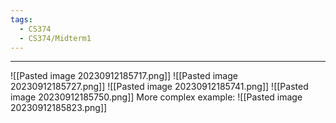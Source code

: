```yaml
---
tags:
  - CS374
  - CS374/Midterm1
---
```

---
![[Pasted image 20230912185717.png]]
![[Pasted image 20230912185727.png]]
![[Pasted image 20230912185741.png]]
![[Pasted image 20230912185750.png]]
More complex example:
![[Pasted image 20230912185823.png]]
